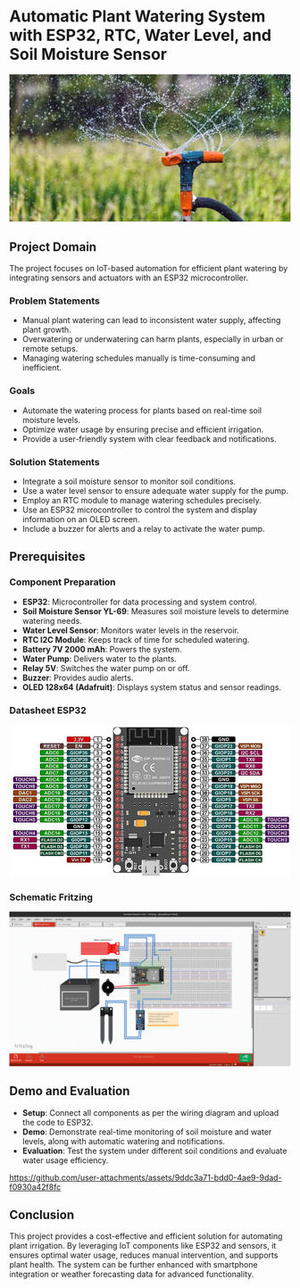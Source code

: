 # Automatic Plant Watering System with ESP32, RTC, Water Level, and Soil Moisture Sensor
![auto-img](assets/Irrigation-Options-for-Your-Landscape.jpg)

## Project Domain
The project focuses on IoT-based automation for efficient plant watering by integrating sensors and actuators with an ESP32 microcontroller.

### Problem Statements
- Manual plant watering can lead to inconsistent water supply, affecting plant growth.
- Overwatering or underwatering can harm plants, especially in urban or remote setups.
- Managing watering schedules manually is time-consuming and inefficient.

### Goals
- Automate the watering process for plants based on real-time soil moisture levels.
- Optimize water usage by ensuring precise and efficient irrigation.
- Provide a user-friendly system with clear feedback and notifications.

### Solution Statements
- Integrate a soil moisture sensor to monitor soil conditions.
- Use a water level sensor to ensure adequate water supply for the pump.
- Employ an RTC module to manage watering schedules precisely.
- Use an ESP32 microcontroller to control the system and display information on an OLED screen.
- Include a buzzer for alerts and a relay to activate the water pump.

## Prerequisites
### Component Preparation
- **ESP32**: Microcontroller for data processing and system control.
- **Soil Moisture Sensor YL-69**: Measures soil moisture levels to determine watering needs.
- **Water Level Sensor**: Monitors water levels in the reservoir.
- **RTC I2C Module**: Keeps track of time for scheduled watering.
- **Battery 7V 2000 mAh**: Powers the system.
- **Water Pump**: Delivers water to the plants.
- **Relay 5V**: Switches the water pump on or off.
- **Buzzer**: Provides audio alerts.
- **OLED 128x64 (Adafruit)**: Displays system status and sensor readings.

### Datasheet ESP32
![Datasheet ESP32 - PDF](assets/esp32.jpg)

### Schematic Fritzing
![schematic](assets/schematic.jpg)

## Demo and Evaluation
- **Setup**: Connect all components as per the wiring diagram and upload the code to ESP32.
- **Demo**: Demonstrate real-time monitoring of soil moisture and water levels, along with automatic watering and notifications.
- **Evaluation**: Test the system under different soil conditions and evaluate water usage efficiency.

https://github.com/user-attachments/assets/9ddc3a71-bdd0-4ae9-9dad-f0930a42f8fc



## Conclusion
This project provides a cost-effective and efficient solution for automating plant irrigation. By leveraging IoT components like ESP32 and sensors, it ensures optimal water usage, reduces manual intervention, and supports plant health. The system can be further enhanced with smartphone integration or weather forecasting data for advanced functionality.
